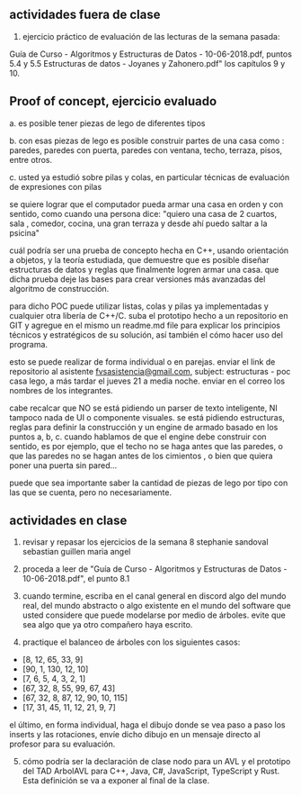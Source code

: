 ## actividades fuera de clase

1. ejercicio práctico de evaluación de las lecturas de la semana pasada:

Guía de Curso - Algoritmos y Estructuras de Datos - 10-06-2018.pdf, puntos 5.4 y 5.5
Estructuras de datos - Joyanes y Zahonero.pdf" los capítulos 9 y 10.

## Proof of concept, ejercicio evaluado

a. es posible tener piezas de lego de diferentes tipos

b. con esas piezas de lego es posible construir partes de una casa como : paredes, paredes con puerta, paredes con ventana, techo, terraza, pisos, entre otros.

c. usted ya estudió sobre pilas y colas, en particular técnicas de evaluación de expresiones con pilas

se quiere lograr que el computador pueda armar una casa en orden y con sentido, como cuando una persona dice: "quiero una casa de 2 cuartos, sala , comedor, cocina, una gran terraza y desde ahí puedo saltar a la psicina"

cuál podría ser una prueba de concepto hecha en C++, usando orientación a objetos, y la teoría estudiada, que demuestre que es posible diseñar estructuras de datos y reglas que finalmente logren armar una casa. que dicha prueba deje las bases para crear versiones más avanzadas del algoritmo de construcción.

para dicho POC puede utilizar listas, colas y pilas ya implementadas y cualquier otra libería de C++/C. suba el prototipo hecho a un repositorio en GIT y agregue en el mismo un readme.md file para explicar los principios técnicos y estratégicos de su solución, así también el cómo hacer uso del programa.

esto se puede realizar de forma individual o en parejas. enviar el link de repositorio al asistente fvsasistencia@gmail.com, subject: estructuras - poc casa lego, a más tardar el jueves 21 a media noche. enviar en el correo los nombres de los integrantes.

cabe recalcar que NO se está pidiendo un parser de texto inteligente, NI tampoco nada de UI o componente visuales. se está pidiendo estructuras, reglas para definir la construcción y un engine de armado basado en los puntos a, b, c. cuando hablamos de que el engine debe construir con sentido, es por ejemplo, que el techo no se haga antes que las paredes, o que las paredes no se hagan antes de los cimientos , o bien que quiera poner una puerta sin pared...

puede que sea importante saber la cantidad de piezas de lego por tipo con las que se cuenta, pero no necesariamente.

## actividades en clase

1. revisar y repasar los ejercicios de la semana 8
   stephanie sandoval
   sebastian guillen
   maria angel

2. proceda a leer de "Guía de Curso - Algoritmos y Estructuras de Datos - 10-06-2018.pdf", el punto 8.1

3. cuando termine, escriba en el canal general en discord algo del mundo real, del mundo abstracto o algo existente en el mundo del software que usted considere que puede modelarse por medio de árboles. evite que sea algo que ya otro compañero haya escrito.

4. practique el balanceo de árboles con los siguientes casos:

- [8, 12, 65, 33, 9]
- [90, 1, 130, 12, 10]
- [7, 6, 5, 4, 3, 2, 1]
- [67, 32, 8, 55, 99, 67, 43]
- [67, 32, 8, 87, 12, 90, 10, 115]
- [17, 31, 45, 11, 12, 21, 9, 7]

el último, en forma individual, haga el dibujo donde se vea paso a paso los inserts y las rotaciones, envíe dicho dibujo en un mensaje directo al profesor para su evaluación.

5. cómo podría ser la declaración de clase nodo para un AVL y el prototipo del TAD ArbolAVL para
   C++, Java, C#, JavaScript, TypeScript y Rust. Esta definición se va a exponer al final de la clase.
